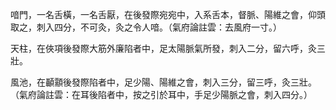 喑門，一名舌橫，一名舌厭，在後發際宛宛中，入系舌本，督脈、陽維之會，仰頭取之，刺入四分，不可灸，灸之令人喑。（氣府論註雲：去風府一寸。）

天柱，在俠項後發際大筋外廉陷者中，足太陽脈氣所發，刺入二分，留六呼，灸三壯。

風池，在顳顬後發際陷者中，足少陽、陽維之會，刺入三分，留三呼，灸三壯。（氣府論註雲：在耳後陷者中，按之引於耳中，手足少陽脈之會，刺入四分。）